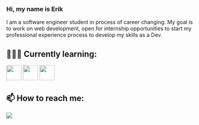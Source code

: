 ### Hi, my name is Erik

I am a software engineer student in process of career changing. My goal is to work on web development, open for internship opportunities to start my professional experience process to develop my skills as a Dev.

## 🧑🏻‍💻 Currently learning:

<img src="https://cdn.jsdelivr.net/gh/devicons/devicon/icons/html5/html5-original.svg" width="40" height="40"/>   <img src="https://cdn.jsdelivr.net/gh/devicons/devicon/icons/css3/css3-original.svg" width="40" height="40"/>    <img src="https://cdn.jsdelivr.net/gh/devicons/devicon/icons/javascript/javascript-original.svg" width="40" height="40"/>
         
## 📫 How to reach me:
<a href="https://www.linkedin.com/in/erikschneiderpacheco/?locale=en_US" target="_blank"><img src="https://img.shields.io/badge/-LinkedIn-%230077B5?style=for-the-badge&logo=linkedin&logoColor=white" target="_blank"></a> 
